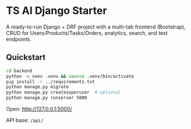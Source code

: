 # TS AI Django Starter

A ready-to-run Django + DRF project with a multi-tab frontend (Bootstrap), CRUD for Users/Products/Tasks/Orders, analytics, search, and test endpoints.

## Quickstart

```bash
cd backend
python -m venv .venv && source .venv/bin/activate
pip install -r ../requirements.txt
python manage.py migrate
python manage.py createsuperuser  # optional
python manage.py runserver 5000
```

Open: http://127.0.0.1:5000/

API base: `/api/`
